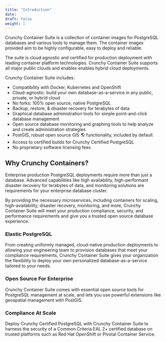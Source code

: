 ```yaml
---
title: "Introduction"
date: 
draft: false
weight: 1
---
```


Crunchy Container Suite is a collection of container images for PostgreSQL databases
and various tools to manage them.  The container images provided aim to be highly
configurable, easy to deploy and reliable.

The suite is cloud agnostic and certified for production deployment
with leading container platform technologies. Crunchy Container Suite supports all
major public clouds and enables enables hybrid cloud deployments.

Crunchy Container Suite includes:

* Compatibility with Docker, Kubernetes and OpenShift
* Cloud-agnostic: build your own database-as-a-service in any public, private, or hybrid cloud
* No forks: 100% open source, native PostgreSQL
* Backup, restore, & disaster recovery for terabytes of data
* Graphical database administration tools for simple point-and-click database management
* Open source database monitoring and graphing tools to help analyze and create administration strategies
* PostGIS, robust open source GIS 🌎 functionality, included by default
* Access to certified builds for Crunchy Certified PostgreSQL
* No proprietary software licensing fees

## Why Crunchy Containers?

Enterprise production PostgreSQL deployments require more than just a database.
Advanced capabilities like high availability, high-performant disaster recovery
for terabytes of data, and monitoring solutions are requirements for your
enterprise database cluster.

By providing the necessary microservices, including containers for scaling,
high-availability, disaster recovery, monitoring, and more,
Crunchy Container Suite will meet your production compliance, security,
and performance requirements and give you a trusted open source database experience.

### Elastic PostgreSQL

From creating uniformly managed, cloud-native production
deployments to allowing your engineering team to provision databases that meet
your compliance requirements, Crunchy Container Suite gives your organization the
flexibility to deploy your own personalized database-as-a-service tailored to
your needs.

### Open Source For Enterprise

Crunchy Container Suite comes with essential
open source tools for PostgreSQL management at scale, and lets you use powerful
extensions like geospatial management with PostGIS.

### Compliance At Scale

Deploy Crunchy Certified PostgreSQL with Crunchy Container
Suite to harness the security of a Common Criteria EAL 2+ certified
database on trusted platforms such as Red Hat OpenShift or Pivotal Container Service.

